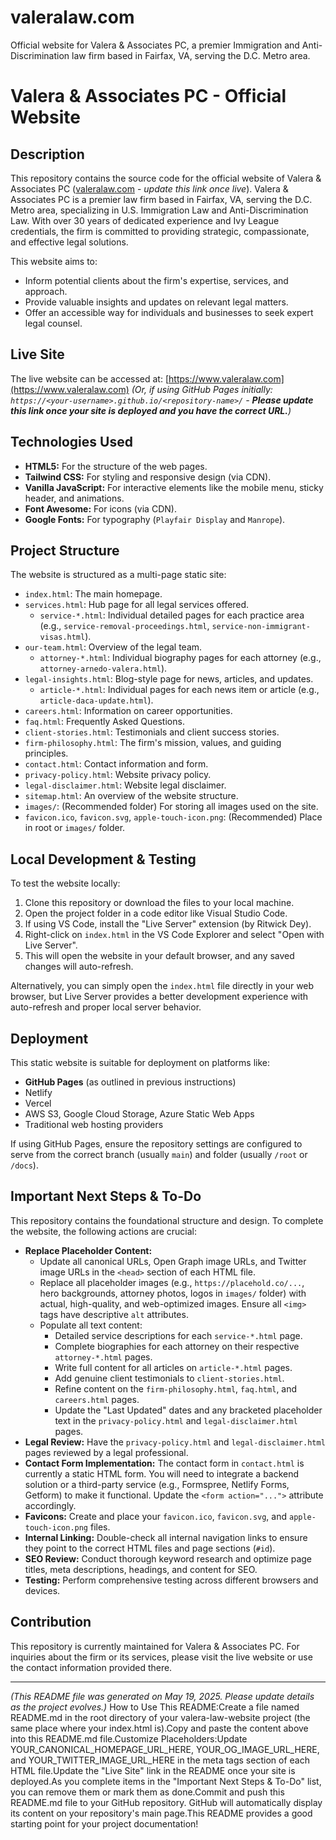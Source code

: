 # valeralaw.com
Official website for Valera & Associates PC, a premier Immigration and Anti-Discrimination law firm based in Fairfax, VA, serving the D.C. Metro area.

# Valera & Associates PC - Official Website

## Description

This repository contains the source code for the official website of Valera & Associates PC ([valeralaw.com](https://www.valeralaw.com) - *update this link once live*). Valera & Associates PC is a premier law firm based in Fairfax, VA, serving the D.C. Metro area, specializing in U.S. Immigration Law and Anti-Discrimination Law. With over 30 years of dedicated experience and Ivy League credentials, the firm is committed to providing strategic, compassionate, and effective legal solutions.

This website aims to:
* Inform potential clients about the firm's expertise, services, and approach.
* Provide valuable insights and updates on relevant legal matters.
* Offer an accessible way for individuals and businesses to seek expert legal counsel.

## Live Site

The live website can be accessed at: [https://www.valeralaw.com](https://www.valeralaw.com) 
*(Or, if using GitHub Pages initially: `https://<your-username>.github.io/<repository-name>/` - **Please update this link once your site is deployed and you have the correct URL.**)*

## Technologies Used

* **HTML5:** For the structure of the web pages.
* **Tailwind CSS:** For styling and responsive design (via CDN).
* **Vanilla JavaScript:** For interactive elements like the mobile menu, sticky header, and animations.
* **Font Awesome:** For icons (via CDN).
* **Google Fonts:** For typography (`Playfair Display` and `Manrope`).

## Project Structure

The website is structured as a multi-page static site:

* `index.html`: The main homepage.
* `services.html`: Hub page for all legal services offered.
    * `service-*.html`: Individual detailed pages for each practice area (e.g., `service-removal-proceedings.html`, `service-non-immigrant-visas.html`).
* `our-team.html`: Overview of the legal team.
    * `attorney-*.html`: Individual biography pages for each attorney (e.g., `attorney-arnedo-valera.html`).
* `legal-insights.html`: Blog-style page for news, articles, and updates.
    * `article-*.html`: Individual pages for each news item or article (e.g., `article-daca-update.html`).
* `careers.html`: Information on career opportunities.
* `faq.html`: Frequently Asked Questions.
* `client-stories.html`: Testimonials and client success stories.
* `firm-philosophy.html`: The firm's mission, values, and guiding principles.
* `contact.html`: Contact information and form.
* `privacy-policy.html`: Website privacy policy.
* `legal-disclaimer.html`: Website legal disclaimer.
* `sitemap.html`: An overview of the website structure.
* `images/`: (Recommended folder) For storing all images used on the site.
* `favicon.ico`, `favicon.svg`, `apple-touch-icon.png`: (Recommended) Place in root or `images/` folder.

## Local Development & Testing

To test the website locally:
1.  Clone this repository or download the files to your local machine.
2.  Open the project folder in a code editor like Visual Studio Code.
3.  If using VS Code, install the "Live Server" extension (by Ritwick Dey).
4.  Right-click on `index.html` in the VS Code Explorer and select "Open with Live Server".
5.  This will open the website in your default browser, and any saved changes will auto-refresh.

Alternatively, you can simply open the `index.html` file directly in your web browser, but Live Server provides a better development experience with auto-refresh and proper local server behavior.

## Deployment

This static website is suitable for deployment on platforms like:
* **GitHub Pages** (as outlined in previous instructions)
* Netlify
* Vercel
* AWS S3, Google Cloud Storage, Azure Static Web Apps
* Traditional web hosting providers

If using GitHub Pages, ensure the repository settings are configured to serve from the correct branch (usually `main`) and folder (usually `/root` or `/docs`).

## Important Next Steps & To-Do

This repository contains the foundational structure and design. To complete the website, the following actions are crucial:

* **Replace Placeholder Content:**
    * Update all canonical URLs, Open Graph image URLs, and Twitter image URLs in the `<head>` section of each HTML file.
    * Replace all placeholder images (e.g., `https://placehold.co/...`, hero backgrounds, attorney photos, logos in `images/` folder) with actual, high-quality, and web-optimized images. Ensure all `<img>` tags have descriptive `alt` attributes.
    * Populate all text content:
        * Detailed service descriptions for each `service-*.html` page.
        * Complete biographies for each attorney on their respective `attorney-*.html` pages.
        * Write full content for all articles on `article-*.html` pages.
        * Add genuine client testimonials to `client-stories.html`.
        * Refine content on the `firm-philosophy.html`, `faq.html`, and `careers.html` pages.
        * Update the "Last Updated" dates and any bracketed placeholder text in the `privacy-policy.html` and `legal-disclaimer.html` pages.
* **Legal Review:** Have the `privacy-policy.html` and `legal-disclaimer.html` pages reviewed by a legal professional.
* **Contact Form Implementation:** The contact form in `contact.html` is currently a static HTML form. You will need to integrate a backend solution or a third-party service (e.g., Formspree, Netlify Forms, Getform) to make it functional. Update the `<form action="...">` attribute accordingly.
* **Favicons:** Create and place your `favicon.ico`, `favicon.svg`, and `apple-touch-icon.png` files.
* **Internal Linking:** Double-check all internal navigation links to ensure they point to the correct HTML files and page sections (`#id`).
* **SEO Review:** Conduct thorough keyword research and optimize page titles, meta descriptions, headings, and content for SEO.
* **Testing:** Perform comprehensive testing across different browsers and devices.

## Contribution

This repository is currently maintained for Valera & Associates PC. For inquiries about the firm or its services, please visit the live website or use the contact information provided there.

---

*(This README file was generated on May 19, 2025. Please update details as the project evolves.)*
How to Use This README:Create a file named README.md in the root directory of your valera-law-website project (the same place where your index.html is).Copy and paste the content above into this README.md file.Customize Placeholders:Update YOUR_CANONICAL_HOMEPAGE_URL_HERE, YOUR_OG_IMAGE_URL_HERE, and YOUR_TWITTER_IMAGE_URL_HERE in the meta tags section of each HTML file.Update the "Live Site" link in the README once your site is deployed.As you complete items in the "Important Next Steps & To-Do" list, you can remove them or mark them as done.Commit and push this README.md file to your GitHub repository. GitHub will automatically display its content on your repository's main page.This README provides a good starting point for your project documentation!